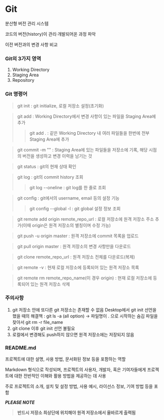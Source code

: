 # Git
분산형 버전 관리 시스템

코드의 버전(history)이 관리·개발되어온 과정 파악

이전 버전과의 변경 사항 비교

### Git의 3가지 영역
1. Working Directory 
2. Staging Area
3. Repository

### Git 명령어
> git init : git initialize, 로컬 저장소 설정(초기화)

> git add : Working Directory에서 변경 사항이 있는 파일을 Staging Area에 추가
  >> git add . : 같은 Working Directory 내 여러 파일들을 한번에 전부 Staging Area에 추가

> git commit -m "" : Staging Area에 있는 파일들을 저장소에 기록, 해당 시점의 버전을 생성하고 변경 이력을 남기는 것

> git status : git의 현재 상태 확인

> git log : git의 commit history 조회
  >> git log --oneline : git log를 한 줄로 조회

> git config : git에서의 username, email 등의 설정 기능
  >> git config --global -l : git global 설정 정보 조회

> git remote add origin remote_repo_url : 로컬 저장소에 원격 저장소 주소 추가(이때 origin은 원격 저장소의 별칭이며 수정 가능)

> git push -u origin master : 원격 저장소에 commit 목록을 업로드 

> git pull origin master : 원격 저장소의 변경 사항만을 다운로드

> git clone remote_repo_url : 원격 저장소 전체를 다운로드(복제)

> git remote -v : 현재 로컬 저장소에 등록되어 있는 원격 저장소 목록

> git remote rm remote_repo_name(이 경우 origin) : 현재 로컬 저장소에 등록되어 있는 원격 저장소 삭제

### 주의사항
1. git 저장소 안에 또다른 git 저장소는 존재할 수 없음
  Desktop에서 git init 선언을 했을 때의 해결책 : git ls -a (all option) → 파일명이 . 으로 시작하는 숨김 파일을 찾아서 git rm -r file_name
2. git clone 이후 git init 선언 불필요
3. 로컬에서 변경해도 push하지 않으면 원격 저장소에는 저장되지 않음

### README.md
프로젝트에 대한 설명, 사용 방법, 문서화된 정보 등을 포함하는 역할

Markdown 형식으로 작성되며, 프로젝트의 사용자, 개발자, 혹은 기여자들에게 프로젝트에 대한 전반적인 이해와 활용 방법을 제공하는 데 사용

주로 프로젝트의 소개, 설치 및 설정 방법, 사용 예시, 라이선스 정보, 기여 방법 등을 포함  

***PLEASE NOTE***
> **반드시 저장소 최상단에 위치해야 원격 저장소에서 올바르게 출력됨**